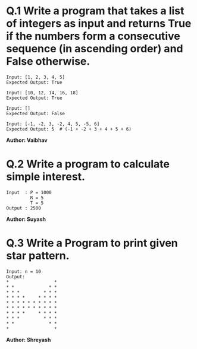 # Q.1 Write a program that takes a list of integers as input and returns True if the numbers form a consecutive sequence (in ascending order) and False otherwise.
```
Input: [1, 2, 3, 4, 5]
Expected Output: True

Input: [10, 12, 14, 16, 18]
Expected Output: True

Input: []
Expected Output: False

Input: [-1, -2, 3, -2, 4, 5, -5, 6]
Expected Output: 5  # (-1 + -2 + 3 + 4 + 5 + 6)
```
**Author: Vaibhav**

# Q.2 Write a program to calculate simple interest.
```
Input  : P = 1000
         R = 5
         T = 5
Output : 2500

```
**Author: Suyash**

# Q.3 Write a Program to print given star pattern.
```
Input: n = 10
Output:
*                 * 
* *             * * 
* * *         * * * 
* * * *     * * * * 
* * * * * * * * * * 
* * * * * * * * * * 
* * * *     * * * * 
* * *         * * * 
* *             * * 
*                 *
```
**Author: Shreyash**

